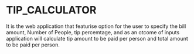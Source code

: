 # TIP_CALCULATOR
It is the web application that featurise option for the user to specify the bill amount, Number of People, tip percemtage, and as an otcome of inputs application will calculate tip amount to be paid per person and total amount to be paid per person.
